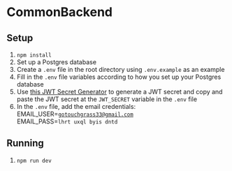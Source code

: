 # CommonBackend

## Setup

1. `npm install`
2. Set up a Postgres database
3. Create a `.env` file in the root directory using `.env.example` as an example
4. Fill in the `.env` file variables according to how you set up your Postgres database
5. Use [this JWT Secret Generator](https://jwtsecret.com/generate) to generate a JWT secret and copy and paste the JWT secret at the `JWT_SECRET` variable in the `.env` file
6. In the `.env` file, add the email credentials:<br>
EMAIL_USER=<code>gotouchgrass33@gmail.com</code><br>
EMAIL_PASS=<code>lhrt uxql byis dntd</code>

## Running

1. `npm run dev`
